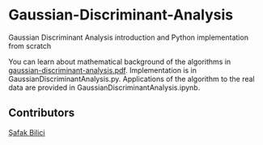 # Gaussian-Discriminant-Analysis
Gaussian Discriminant Analysis introduction and Python implementation from scratch

You can learn about mathematical background of the algorithms in [gaussian-discriminant-analysis.pdf](https://raw.githubusercontent.com/skylab-air/Writings/main/Gaussian%20Discriminant%20Analysis/gaussian-discriminant-analysis.pdf). Implementation is in GaussianDiscriminantAnalysis.py. Applications of the algorithm to the real data are provided in GaussianDiscriminantAnalysis.ipynb.

## Contributors
[Şafak Bilici](https://github.com/safakkbilici)
